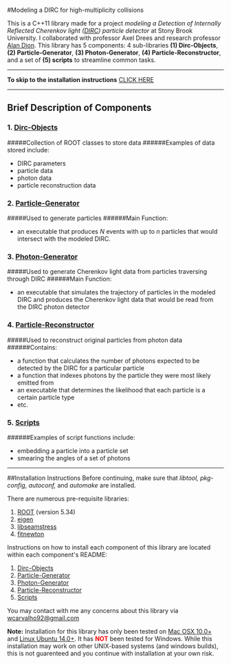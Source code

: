 #Modeling a DIRC for high-multiplicity collisions

This is a C++11 library made for a project *modeling a Detection of Internally Reflected Cherenkov light ([DIRC](http://en.wikipedia.org/wiki/Detection_of_internally_reflected_Cherenkov_light)) particle detector* at Stony Brook University. I collaborated with professor Axel Drees and research professor [Alan Dion](https://github.com/alandion).
This library has 5 components: 4 sub-libraries **(1) Dirc-Objects**, **(2) Particle-Generator**, **(3) Photon-Generator**, **(4) Particle-Reconstructor**, and a set of **(5) scripts** to streamline common tasks.

---

**To skip to the installation instructions** [CLICK HERE](https://github.com/wcarvalho/dirc-detector#installation-instructions)

---
## Brief Description of Components
### 1. [Dirc-Objects]
#####Collection of ROOT classes to store data
######Examples of data stored include:
- DIRC parameters
- particle data
- photon data
- particle reconstruction data

### 2. [Particle-Generator]
#####Used to generate particles
######Main Function:
- an executable that produces *N* events with up to *n* particles that would intersect with the modeled DIRC.

### 3. [Photon-Generator]
#####Used to generate Cherenkov light data from particles traversing through DIRC
######Main Function:
- an executable that simulates the trajectory of particles in the modeled DIRC and produces the Cherenkov light data that would be read from the DIRC photon detector

### 4. [Particle-Reconstructor]
#####Used to reconstruct original particles from photon data
######Contains:
- a function that calculates the number of photons expected to be detected by the DIRC for a particular particle
- a function that indexes photons by the particle they were most likely emitted from
- an executable that determines the likelihood that each particle is a certain particle type
- etc.

### 5. [Scripts]
######Examples of script functions include:
- embedding a particle into a particle set
- smearing the angles of a set of photons

---
##Installation Instructions
Before continuing, make sure that *libtool, pkg-config, autoconf,* and *automake* are installed.


There are numerous pre-requisite libraries:

1. [ROOT](https://root.cern.ch/drupal/) (version 5.34)
2. [eigen](http://eigen.tuxfamily.org/index.php?title=Main_Page)
2. [libseamstress](https://code.google.com/p/libseamstress/)
3. [fitnewton](https://code.google.com/p/fitnewton/)

Instructions on how to install each component of this library are located within each component's README:

1. [Dirc-Objects](https://github.com/wcarvalho/dirc-detector/tree/master/dircobjects#installation-instructions)
2. [Particle-Generator](https://github.com/wcarvalho/dirc-detector/tree/master/generator#installation-instructions)
3. [Photon-Generator](https://github.com/wcarvalho/dirc-detector/tree/master/simulator#installation-instructions)
4. [Particle-Reconstructor](https://github.com/wcarvalho/dirc-detector/tree/master/reconstructor#installation-instructions)
5. [Scripts](https://github.com/wcarvalho/dirc-detector/tree/master/scripts#installation-instructions)

You may contact with me any concerns about this library via wcarvalho92@gmail.com

**Note:** Installation for this library has only been tested on [Mac OSX 10.0+](https://www.apple.com/osx/) and [Linux Ubuntu 14.0+](http://www.ubuntu.com/download/desktop). It has <span style="color:red;font-weight:bold">NOT</span> been tested for Windows. While this installation may work on other UNIX-based systems (and windows builds), this is not guarenteed and you continue with installation at your own risk.


[Dirc-Objects]:https://github.com/wcarvalho/dirc-detector/tree/master/dircobjects
[Particle-Generator]:https://github.com/wcarvalho/dirc-detector/tree/master/generator
[Photon-Generator]:https://github.com/wcarvalho/dirc-detector/tree/master/simulator
[Particle-Reconstructor]:https://github.com/wcarvalho/dirc-detector/tree/master/reconstructor
[scripts]:https://github.com/wcarvalho/dirc-detector/tree/master/scripts
